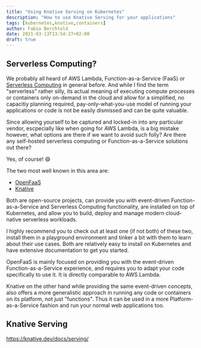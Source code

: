 ```yaml
---
title: "Using Knative Serving on Kubernetes"
description: "How to use Knative Serving for your applications"
tags: [kubernetes,knative,containers]
author: Fabio Berchtold
date: 2021-03-13T13:54:27+02:00
draft: true
---
```


## Serverless Computing?

We probably all heard of AWS Lambda, Function-as-a-Service (FaaS) or [Serverless Computing](https://en.wikipedia.org/wiki/Serverless_computing) in general before. And while I find the term "serverless" rather silly, its actual meaning of executing compute processes or containers only on-demand in the cloud and allow for a simplified, no capacitiy planning required, pay-only-what-you-use model of running your applications or code is not be easily dismissed and can be quite valuable.

Since allowing yourself to be captured and locked-in into any particular vendor, escpecially like when going for AWS Lambda, is a big mistake however, what options are there if we want to avoid such folly? Are there any self-hosted serverless computing or Function-as-a-Service solutions out there?

Yes, of course! 😄

The two most well known in this area are:
- [OpenFaaS](https://www.openfaas.com/)
- [Knative](https://knative.dev)

Both are open-source projects, can provide you with event-driven Function-as-a-Service and Serverless Computing functionality, are installed on top of Kubernetes, and allow you to build, deploy and manage modern cloud-native serverless workloads.

I highly recommend you to check out at least one (if not both) of these two, install them in a playground environment and tinker a bit with them to learn about their use cases. Both are relatively easy to install on Kubernetes and have extensive documentation to get you started.

OpenFaaS is mainly focused on providing you with the event-driven Function-as-a-Service experience, and requires you to adapt your code specifically to use it. It is directly comparable to AWS Lambda.

Knative on the other hand while providing the same event-driven concepts, also offers a more generalistic approach in running any code or containers on its platform, not just "functions". Thus it can be used in a more Platform-as-a-Service fashion and run your normal web applications too.

## Knative Serving


https://knative.dev/docs/serving/
